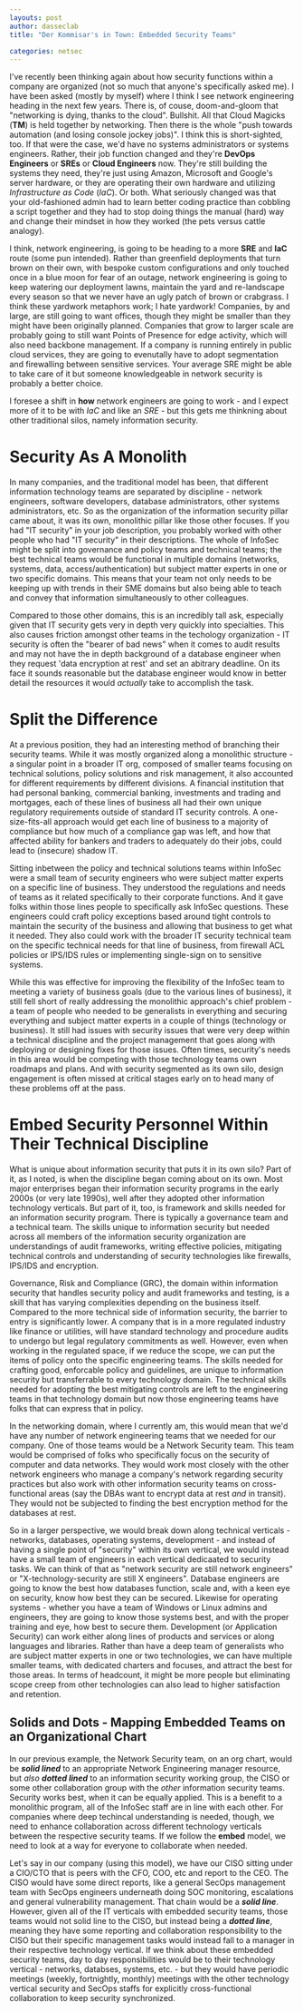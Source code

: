 ```yaml
---
layouts: post
author: dasseclab
title: "Der Kommisar's in Town: Embedded Security Teams"

categories: netsec
---
```

I've recently been thinking again about how security functions within a company are organized (not so much that anyone's specifically asked me). I have been asked (mostly by myself) where I think I see network engineering heading in the next few years. There is, of couse, doom-and-gloom that "networking is dying, thanks to the cloud". Bullshit. All that Cloud Magicks (**TM**) is held together by networking. Then there is the whole "push towards automation (and losing console jockey jobs)". I think this is short-sighted, too. If that were the case, we'd have no systems administrators or systems engineers. Rather, their job function changed and they're **DevOps Engineers** or **SREs** or **Cloud Engineers** now. They're still building the systems they need, they're just using Amazon, Microsoft and Google's server hardware, or they are operating their own hardware and utilizing _Infrastructure as Code_ (_IaC_). Or both. What seriously changed was that your old-fashioned admin had to learn better coding practice than cobbling a script together and they had to stop doing things the manual (hard) way and change their mindset in how they worked (the pets versus cattle analogy).

I think, network engineering, is going to be heading to a more **SRE** and **IaC** route (some pun intended). Rather than greenfield deployments that turn brown on their own, with bespoke custom configurations and only touched once in a blue moon for fear of an outage, network engineering is going to keep watering our deployment lawns, maintain the yard and re-landscape every season so that we never have an ugly patch of brown or crabgrass. I think these yardwork metaphors work; I hate yardwork! Companies, by and large, are still going to want offices, though they might be smaller than they might have been originally planned. Companies that grow to larger scale are probably going to still want Points of Presence for edge activity, which will also need backbone management. If a company is running entirely in public cloud services, they are going to evenutally have to adopt segmentation and firewalling between sensitive services. Your average SRE might be able to take care of it but someone knowledgeable in network security is probably a better choice. 

I foresee a shift in **how** network engineers are going to work - and I expect more of it to be with _IaC_ and like an _SRE_ - but this gets me thinkning about other traditional silos, namely information security.

# Security As A Monolith

In many companies, and the traditional model has been, that different information technology teams are separated by discipline - network engineers, software developers, database administrators, other systems administrators, etc. So as the organization of the information security pillar came about, it was its own, monolithic pillar like those other focuses. If you had "IT security" in your job description, you probably worked with other people who had "IT security" in their descriptions. The whole of InfoSec might be split into governance and policy teams and technical teams; the best technical teams would be functional in multiple domains (networks, systems, data, access/authentication) but subject matter experts in one or two specific domains. This means that your team not only needs to be keeping up with trends in their SME domains but also being able to teach and convey that information simultaneously to other colleagues. 

Compared to those other domains, this is an incredibly tall ask, especially given that IT security gets very in depth very quickly into specialties. This also causes friction amongst other teams in the techology organization - IT security is often the "bearer of bad news" when it comes to audit results and may not have the in depth background of a database engineer when they request 'data encryption at rest' and set an abitrary deadline. On its face it sounds reasonable but the database engineer would know in better detail the resources it would _actually_ take to accomplish the task.

# Split the Difference

At a previous position, they had an interesting method of branching their security teams. While it was mostly organized along a monolithic structure - a singular point in a broader IT org, composed of smaller teams focusing on technical solutions, policy solutions and risk management, it also accounted for different requirements by different divisions. A financial institution that had personal banking, commercial banking, investments and trading and mortgages, each of these lines of business all had their own unique regulatory requirements outside of standard IT security controls. A one-size-fits-all approach would get each line of business to a majority of compliance but how much of a compliance gap was left, and how that affected ability for bankers and traders to adequately do their jobs, could lead to (insecure) shadow IT. 

Sitting inbetween the policy and technical solutions teams within InfoSec were a small team of security engineers who were subject matter experts on a specific line of business. They understood the regulations and needs of teams as it related specifically to their corporate functions. And it gave folks within those lines people to specifically ask InfoSec questions. These engineers could craft policy exceptions based around tight controls to maintain the security of the business and allowing that business to get what it needed. They also could work with the broader IT security technical team on the specific technical needs for that line of business, from firewall ACL policies or IPS/IDS rules or implementing single-sign on to sensitive systems. 

While this was effective for improving the flexibility of the InfoSec team to meeting a variety of business goals (due to the various lines of business), it still fell short of really addressing the monolithic approach's chief problem - a team of people who needed to be generalists in everything and securing everything and subject matter experts in a couple of things (technology or business). It still had issues with security issues that were very deep within a technical discipline and the project management that goes along with deploying or designing fixes for those issues. Often times, security's needs in this area would be competing with those technology teams own roadmaps and plans. And with security segmented as its own silo, design engagement is often missed at critical stages early on to head many of these problems off at the pass.

# Embed Security Personnel Within Their Technical Discipline

What is unique about information security that puts it in its own silo? Part of it, as I noted, is when the discipline began coming about on its own. Most major enterprises began their information security programs in the early 2000s (or very late 1990s), well after they adopted other information technology verticals. But part of it, too, is framework and skills needed for an information security program. There is typically a governance team and a technical team. The skills unique to information security but needed across all members of the information security organization are understandings of audit frameworks, writing effective policies, mitigating technical controls and understanding of security technologies like firewalls, IPS/IDS and encryption. 

Governance, Risk and Compliance (GRC), the domain within information security that handles security policy and audit frameworks and testing, is a skill that has varying complexities depending on the business itself. Compared to the more technical side of information security, the barrier to entry is significantly lower. A company that is in a more regulated industry like finance or utilities, will have standard technology and procedure audits to undergo but legal regulatory commitments as well. However, even when working in the regulated space, if we reduce the scope, we can put the items of policy onto the specific engineering teams. The skills needed for crafting good, enforcable policy and guidelines, are unique to information security but transferrable to every technology domain. The technical skills needed for adopting the best mitigating controls are left to the engineering teams in that technology domain but now those engineering teams have folks that can express that in policy.

In the networking domain, where I currently am, this would mean that we'd have any number of network engineering teams that we needed for our company. One of those teams would be a Network Security team. This team would be comprised of folks who specifically focus on the security of computer and data networks. They would work most closely with the other network engineers who manage a company's network regarding security practices but also work with other information security teams on cross-functional areas (say the DBAs want to encrypt data at rest _and_ in transit). They would not be subjected to finding the best encryption method for the databases at rest. 

So in a larger perspective, we would break down along technical verticals - networks, databases, operating systems, development - and instead of having a single point of "security" within its own vertical, we would instead have a small team of engineers in each vertical dedicaated to security tasks. We can think of that as "network security are still network engineers" or "X-technology-security are still X engineers". Database engineers are going to know the best how databases function, scale and, with a keen eye on security, know how best they can be secured. Likewise for operating systems - whether you have a team of Windows or Linux admins and engineers, they are going to know those systems best, and with the proper training and eye, how best to secure them. Development (or Application Security) can work either along lines of products and services or along languages and libraries. Rather than have a deep team of generalists who are subject matter experts in one or two technologies, we can have multiple smaller teams, with dedicated charters and focuses, and attract the best for those areas. In terms of headcount, it might be more people but eliminating scope creep from other technologies can also lead to higher satisfaction and retention. 

## Solids and Dots - Mapping Embedded Teams on an Organizational Chart

In our previous example, the Network Security team, on an org chart, would be _**solid lined**_ to an appropriate Network Engineering manager resource, but _also_ _**dotted lined**_ to an information security working group, the CISO or some other collaboration group with the _other_ information security teams. Security works best, when it can be equally applied. This is a benefit to a monolithic program, all of the InfoSec staff are in line with each other. For companies where deep techincal understanding is needed, though, we need to enhance collaboration across different technology verticals between the respective security teams. If we follow the **embed** model, we need to look at a way for everyone to collaborate when needed.

Let's say in our company (using this model), we have our CISO sitting under a CIO/CTO that is peers with the CFO, COO, etc and report to the CEO. The CISO would have some direct reports, like a general SecOps management team with SecOps engineers underneath doing SOC monitoring, escalations and general vulnerability management. That chain would be a _**solid line**_. However, given all of the IT verticals with embedded security teams, those teams would not solid line to the CISO, but instead being a _**dotted line**_, meaning they have some reporting and collaboration responsibility to the CISO but their specific management tasks would instead fall to a manager in their respective technology vertical. If we think about these embedded security teams, day to day responsibilities would be to their technology vertical - networks, databses, systems, etc. - but they would have periodic meetings (weekly, fortnightly, monthly) meetings with the other technology vertical security and SecOps staffs for explicitly cross-functional collaboration to keep security synchronized. 